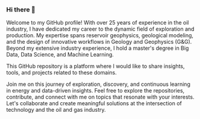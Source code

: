 ### Hi there 👋

Welcome to my GitHub profile! 
With over 25 years of experience in the oil industry, I have dedicated my career to the dynamic field of exploration and production. 
My expertise spans reservoir geophysics, geological modeling, and the design of innovative workflows in Geology and Geophysics (G&G). 
Beyond my extensive industry experience, I hold a master's degree in Big Data, Data Science, and Machine Learning. 

This GitHub repository is a platform where I would like to share insights, tools, and projects related to these domains. 

Join me on this journey of exploration, discovery, and continuous learning in energy and data-driven insights. Feel free to explore the repositories, contribute, and connect with me on topics that resonate with your interests. Let's collaborate and create meaningful solutions at the intersection of technology and the oil and gas industry.

<!--
**fpallottini/fpallottini** is a ✨ _special_ ✨ repository because its `README.md` (this file) appears on your GitHub profile.

Here are some ideas to get you started:

- 🔭 I’m currently working on ...
- 🌱 I’m currently learning ...
- 👯 I’m looking to collaborate on ...
- 🤔 I’m looking for help with ...
- 💬 Ask me about ...
- 📫 How to reach me: ...
- 😄 Pronouns: ...
- ⚡ Fun fact: ...
-->
